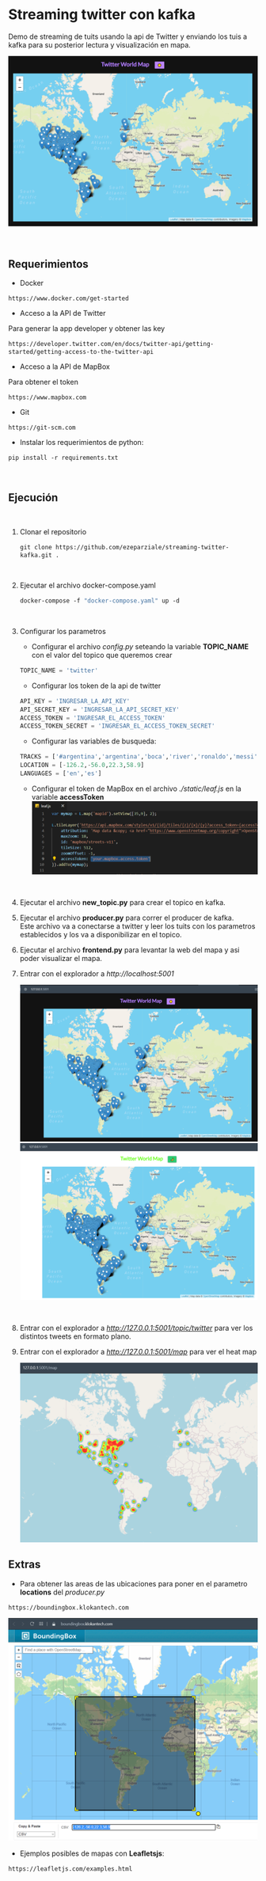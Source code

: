 # Streaming twitter con kafka

Demo de streaming de tuits usando la api de Twitter y enviando los tuis a kafka para su posterior lectura y visualización en mapa.

![image](./img/image1.PNG)  

&nbsp;

## Requerimientos

* Docker

```http
https://www.docker.com/get-started
```

* Acceso a la API de Twitter

Para generar la app developer y obtener las key

```http
https://developer.twitter.com/en/docs/twitter-api/getting-started/getting-access-to-the-twitter-api
```

* Acceso a la API de MapBox

Para obtener el token

```http
https://www.mapbox.com
```

* Git

```http
https://git-scm.com
```

* Instalar los requerimientos de python:
  
```console
pip install -r requirements.txt
```

&nbsp;

## Ejecución

&nbsp;

1. Clonar el repositorio

    ```console
    git clone https://github.com/ezeparziale/streaming-twitter-kafka.git .
    ```

    &nbsp;

2. Ejecutar el archivo docker-compose.yaml

    ```dockerfile
    docker-compose -f "docker-compose.yaml" up -d
    ```

    &nbsp;

3. Configurar los parametros

   * Configurar el archivo *config.py* seteando la variable **TOPIC_NAME** con el valor del topico que queremos crear

   ```python
   TOPIC_NAME = 'twitter'
   ```

   * Configurar los token de la api de twitter
  
   ```python
   API_KEY = 'INGRESAR_LA_API_KEY'
   API_SECRET_KEY = 'INGRESAR_LA_API_SECRET_KEY'
   ACCESS_TOKEN = 'INGRESAR_EL_ACCESS_TOKEN'
   ACCESS_TOKEN_SECRET = 'INGRESAR_EL_ACCESS_TOKEN_SECRET'
   ```

   * Configurar las variables de busqueda:
  
   ```python
   TRACKS = ['#argentina','argentina','boca','river','ronaldo','messi','psg','barcelona','manchesterd']
   LOCATION = [-126.2,-56.0,22.3,58.9]
   LANGUAGES = ['en','es']
   ```

   * Configurar el token de MapBox en el archivo *./static/leaf.js* en la variable **accessToken**
   ![image](./img/image5.PNG)  

   &nbsp;

4. Ejecutar el archivo **new_topic.py** para crear el topico en kafka.
    &nbsp;
5. Ejecutar el archivo **producer.py** para correr el producer de kafka.  
    Este archivo va a conectarse a twitter y leer los tuits con los parametros establecidos y los va a disponibilizar en el topico.
    &nbsp;
6. Ejecutar el archivo **frontend.py** para levantar la web del mapa y asi poder visualizar el mapa.
    &nbsp;
7. Entrar con el explorador a *http://localhost:5001*

    ![image](./img/image6.PNG)  
    ![image](./img/image7.PNG)  

    &nbsp;

8. Entrar con el explorador a *http://127.0.0.1:5001/topic/twitter* para ver los distintos tweets en formato plano.

9. Entrar con el explorador a *http://127.0.0.1:5001/map* para ver el heat map

    ![image](./img/image8.PNG)  

## Extras

* Para obtener las areas de las ubicaciones para poner en el parametro **locations** del *producer.py*
  
```http
https://boundingbox.klokantech.com
```

![image](./img/image4.PNG)  

* Ejemplos posibles de mapas con **Leafletsjs**:
  
```http
https://leafletjs.com/examples.html
```

